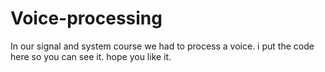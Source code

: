 # Voice-processing
In our signal and system course we had to process a voice. i put the code here so you can see it. hope you like it.
